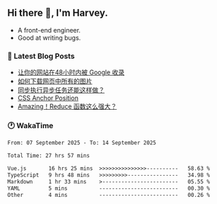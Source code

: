 ## Hi there 👋, I'm Harvey.

- A front-end engineer.
- Good at writing bugs.

### 📖 Latest Blog Posts
<!-- BLOG-POST-LIST:START -->
- [让你的网站在48小时内被 Google 收录](https://blog.izou.top/posts/google-index-script/)
- [如何下载网页中所有的图片](https://blog.izou.top/posts/download-page-img/)
- [同步执行异步任务还能这样做？](https://blog.izou.top/posts/sync-executed/)
- [CSS Anchor Position](https://blog.izou.top/posts/css-anchor/)
- [Amazing！Reduce 函数这么强大？](https://blog.izou.top/posts/reduce-usage/)
<!-- BLOG-POST-LIST:END -->

### 🕐 WakaTime
<!--START_SECTION:waka-->

```txt
From: 07 September 2025 - To: 14 September 2025

Total Time: 27 hrs 57 mins

Vue.js       16 hrs 25 mins  >>>>>>>>>>>>>>>----------   58.63 %
TypeScript   9 hrs 48 mins   >>>>>>>>>----------------   34.98 %
Markdown     1 hr 33 mins    >------------------------   05.55 %
YAML         5 mins          -------------------------   00.30 %
Other        4 mins          -------------------------   00.26 %
```

<!--END_SECTION:waka-->
